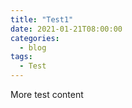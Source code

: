```yaml
---
title: "Test1"
date: 2021-01-21T08:00:00
categories:
  - blog
tags:
  - Test
---
```


More test content